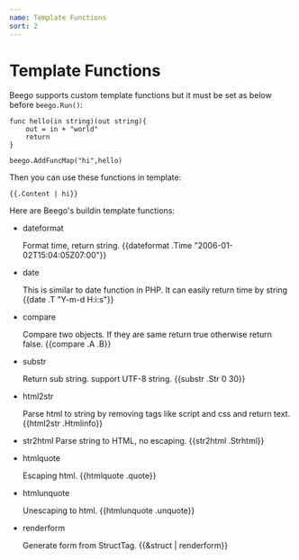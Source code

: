 ```yaml
---
name: Template Functions
sort: 2
---
```


# Template Functions

Beego supports custom template functions but it must be set as below before `beego.Run()`:

	func hello(in string)(out string){
		out = in + "world"
		return
	}
	
	beego.AddFuncMap("hi",hello)

Then you can use these functions in template:

	{{.Content | hi}}

Here are Beego's buildin template functions:

* dateformat

  Format time, return string. {{dateformat .Time "2006-01-02T15:04:05Z07:00"}}

* date

  This is similar to date function in PHP. It can easily return time by string {{date .T "Y-m-d H:i:s"}}

* compare

  Compare two objects. If they are same return true otherwise return false. {{compare .A .B}}

* substr

  Return sub string. support UTF-8 string. {{substr .Str 0 30}}

* html2str

  Parse html to string by removing tags like script and css and return text. {{html2str .Htmlinfo}}

* str2html
  Parse string to HTML, no escaping. {{str2html .Strhtml}}

* htmlquote

  Escaping html. {{htmlquote .quote}}

* htmlunquote

  Unescaping to html. {{htmlunquote .unquote}}

* renderform

  Generate form from StructTag. {{&struct | renderform}}
